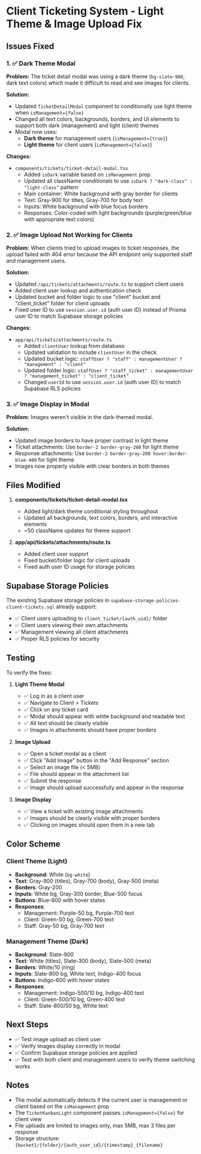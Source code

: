 # Client Ticketing System - Light Theme & Image Upload Fix

## Issues Fixed

### 1. ✅ **Dark Theme Modal**
**Problem:** The ticket detail modal was using a dark theme (`bg-slate-900`, dark text colors) which made it difficult to read and see images for clients.

**Solution:** 
- Updated `TicketDetailModal` component to conditionally use light theme when `isManagement={false}`
- Changed all text colors, backgrounds, borders, and UI elements to support both dark (management) and light (client) themes
- Modal now uses:
  - **Dark theme** for management users (`isManagement={true}`)
  - **Light theme** for client users (`isManagement={false}`)

**Changes:**
- `components/tickets/ticket-detail-modal.tsx`
  - Added `isDark` variable based on `isManagement` prop
  - Updated all className conditionals to use `isDark ? "dark-class" : "light-class"` pattern
  - Main container: White background with gray border for clients
  - Text: Gray-900 for titles, Gray-700 for body text
  - Inputs: White background with blue focus borders
  - Responses: Color-coded with light backgrounds (purple/green/blue with appropriate text colors)

### 2. ✅ **Image Upload Not Working for Clients**
**Problem:** When clients tried to upload images to ticket responses, the upload failed with 404 error because the API endpoint only supported staff and management users.

**Solution:**
- Updated `/api/tickets/attachments/route.ts` to support client users
- Added client user lookup and authentication check
- Updated bucket and folder logic to use "client" bucket and "client_ticket" folder for client uploads
- Fixed user ID to use `session.user.id` (auth user ID) instead of Prisma user ID to match Supabase storage policies

**Changes:**
- `app/api/tickets/attachments/route.ts`
  - Added `clientUser` lookup from database
  - Updated validation to include `clientUser` in the check
  - Updated bucket logic: `staffUser ? "staff" : managementUser ? "management" : "client"`
  - Updated folder logic: `staffUser ? "staff_ticket" : managementUser ? "management_ticket" : "client_ticket"`
  - Changed `userId` to use `session.user.id` (auth user ID) to match Supabase RLS policies

### 3. ✅ **Image Display in Modal**
**Problem:** Images weren't visible in the dark-themed modal.

**Solution:**
- Updated image borders to have proper contrast in light theme
- Ticket attachments: Use `border-2 border-gray-200` for light theme
- Response attachments: Use `border-2 border-gray-200 hover:border-blue-400` for light theme
- Images now properly visible with clear borders in both themes

## Files Modified

1. **components/tickets/ticket-detail-modal.tsx**
   - Added light/dark theme conditional styling throughout
   - Updated all backgrounds, text colors, borders, and interactive elements
   - ~50 className updates for theme support

2. **app/api/tickets/attachments/route.ts**
   - Added client user support
   - Fixed bucket/folder logic for client uploads
   - Fixed auth user ID usage for storage policies

## Supabase Storage Policies

The existing Supabase storage policies in `supabase-storage-policies-client-tickets.sql` already support:
- ✅ Client users uploading to `client_ticket/{auth_uid}/` folder
- ✅ Client users viewing their own attachments
- ✅ Management viewing all client attachments
- ✅ Proper RLS policies for security

## Testing

To verify the fixes:

1. **Light Theme Modal**
   - ✅ Log in as a client user
   - ✅ Navigate to Client > Tickets
   - ✅ Click on any ticket card
   - ✅ Modal should appear with white background and readable text
   - ✅ All text should be clearly visible
   - ✅ Images in attachments should have proper borders

2. **Image Upload**
   - ✅ Open a ticket modal as a client
   - ✅ Click "Add Image" button in the "Add Response" section
   - ✅ Select an image file (< 5MB)
   - ✅ File should appear in the attachment list
   - ✅ Submit the response
   - ✅ Image should upload successfully and appear in the response

3. **Image Display**
   - ✅ View a ticket with existing image attachments
   - ✅ Images should be clearly visible with proper borders
   - ✅ Clicking on images should open them in a new tab

## Color Scheme

### Client Theme (Light)
- **Background**: White (`bg-white`)
- **Text**: Gray-900 (titles), Gray-700 (body), Gray-500 (meta)
- **Borders**: Gray-200
- **Inputs**: White bg, Gray-300 border, Blue-500 focus
- **Buttons**: Blue-600 with hover states
- **Responses**:
  - Management: Purple-50 bg, Purple-700 text
  - Client: Green-50 bg, Green-700 text
  - Staff: Gray-50 bg, Gray-700 text

### Management Theme (Dark)
- **Background**: Slate-900
- **Text**: White (titles), Slate-300 (body), Slate-500 (meta)
- **Borders**: White/10 (ring)
- **Inputs**: Slate-800 bg, White text, Indigo-400 focus
- **Buttons**: Indigo-600 with hover states
- **Responses**:
  - Management: Indigo-500/10 bg, Indigo-400 text
  - Client: Green-500/10 bg, Green-400 text
  - Staff: Slate-800/50 bg, White text

## Next Steps

- ✅ Test image upload as client user
- ✅ Verify images display correctly in modal
- ✅ Confirm Supabase storage policies are applied
- ✅ Test with both client and management users to verify theme switching works

## Notes

- The modal automatically detects if the current user is management or client based on the `isManagement` prop
- The `TicketKanbanLight` component passes `isManagement={false}` for client view
- File uploads are limited to images only, max 5MB, max 3 files per response
- Storage structure: `{bucket}/{folder}/{auth_user_id}/{timestamp}_{filename}`

